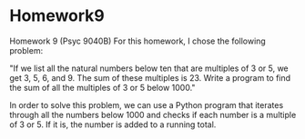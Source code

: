 # Homework9
Homework 9 (Psyc 9040B)
For this homework, I chose the following problem: 

"If we list all the natural numbers below ten that are multiples of 3 or 5, we get 3, 5, 6, and 9. The sum of these multiples is 23.
Write a program to find the sum of all the multiples of 3 or 5 below 1000." 

In order to solve this problem, we can use a Python program that iterates through all the numbers below 1000 and checks if each number is a multiple of 3 or 5. If it is, the number is added to a running total.
